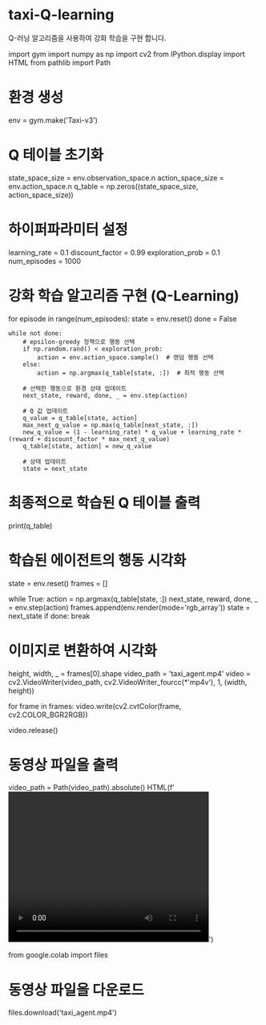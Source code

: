 # taxi-Q-learning
 Q-러닝 알고리즘을 사용하여 강화 학습을 구현 합니다.

import gym
import numpy as np
import cv2
from IPython.display import HTML
from pathlib import Path

# 환경 생성
env = gym.make('Taxi-v3')

# Q 테이블 초기화
state_space_size = env.observation_space.n
action_space_size = env.action_space.n
q_table = np.zeros((state_space_size, action_space_size))

# 하이퍼파라미터 설정
learning_rate = 0.1
discount_factor = 0.99
exploration_prob = 0.1
num_episodes = 1000

# 강화 학습 알고리즘 구현 (Q-Learning)
for episode in range(num_episodes):
    state = env.reset()
    done = False

    while not done:
        # epsilon-greedy 정책으로 행동 선택
        if np.random.rand() < exploration_prob:
            action = env.action_space.sample()  # 랜덤 행동 선택
        else:
            action = np.argmax(q_table[state, :])  # 최적 행동 선택

        # 선택한 행동으로 환경 상태 업데이트
        next_state, reward, done, _ = env.step(action)

        # Q 값 업데이트
        q_value = q_table[state, action]
        max_next_q_value = np.max(q_table[next_state, :])
        new_q_value = (1 - learning_rate) * q_value + learning_rate * (reward + discount_factor * max_next_q_value)
        q_table[state, action] = new_q_value

        # 상태 업데이트
        state = next_state

# 최종적으로 학습된 Q 테이블 출력
print(q_table)

# 학습된 에이전트의 행동 시각화
state = env.reset()
frames = []

while True:
    action = np.argmax(q_table[state, :])
    next_state, reward, done, _ = env.step(action)
    frames.append(env.render(mode='rgb_array'))
    state = next_state
    if done:
        break

# 이미지로 변환하여 시각화
height, width, _ = frames[0].shape
video_path = 'taxi_agent.mp4'
video = cv2.VideoWriter(video_path, cv2.VideoWriter_fourcc(*'mp4v'), 1, (width, height))

for frame in frames:
    video.write(cv2.cvtColor(frame, cv2.COLOR_BGR2RGB))

video.release()

# 동영상 파일을 출력
video_path = Path(video_path).absolute()
HTML(f'<video width="400" height="300" controls><source src="{video_path}" type="video/mp4"></video>')


from google.colab import files

# 동영상 파일을 다운로드
files.download('taxi_agent.mp4')
